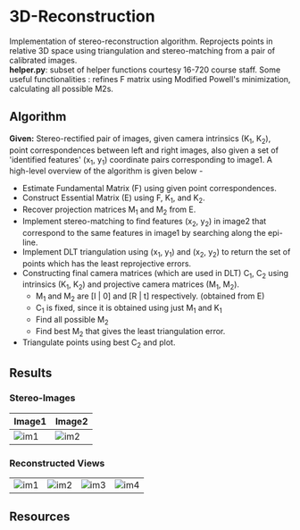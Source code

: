 # 3D-Reconstruction
Implementation of stereo-reconstruction algorithm. Reprojects points in relative 3D space using triangulation and stereo-matching from a pair of calibrated images.<br/>
**helper.py**: subset of helper functions courtesy 16-720 course staff. Some useful functionalities : refines F matrix using Modified Powell's minimization, calculating all possible M2s.
## Algorithm
**Given:** Stereo-rectified pair of images, given camera intrinsics (K<sub>1</sub>, K<sub>2</sub>), point correspondences between left and right images, also given a set of 'identified features' (x<sub>1</sub>, y<sub>1</sub>) coordinate pairs corresponding to image1. 
A high-level overview of the algorithm is given below -
- Estimate Fundamental Matrix (F) using given point correspondences.
- Construct Essential Matrix (E) using F, K<sub>1</sub>, and K<sub>2</sub>.
- Recover projection matrices M<sub>1</sub> and M<sub>2</sub> from E.
- Implement stereo-matching to find features (x<sub>2</sub>, y<sub>2</sub>) in image2 that correspond to the same features in image1 by searching along the epi-line.
- Implement DLT triangulation using (x<sub>1</sub>, y<sub>1</sub>) and (x<sub>2</sub>, y<sub>2</sub>) to return the set of points which has the least reprojective errors.
- Constructing final camera matrices (which are used in DLT) C<sub>1</sub>, C<sub>2</sub> using intrinsics (K<sub>1</sub>, K<sub>2</sub>) and projective camera matrices (M<sub>1</sub>, M<sub>2</sub>).
  - M<sub>1</sub> and M<sub>2</sub> are [I | 0] and [R | t] respectively. (obtained from E)
  - C<sub>1</sub> is fixed, since it is obtained using just M<sub>1</sub> and K<sub>1</sub>
  - Find all possible M<sub>2</sub>
  - Find best M<sub>2</sub> that gives the least triangulation error. 
- Triangulate points using best C<sub>2</sub> and plot.


## Results
### Stereo-Images
| Image1  | Image2  |
|---------|---------|
|![im1](https://i.imgur.com/4cCAwyT.png)         | ![im2](https://i.imgur.com/aa1Xnjs.png)        |

### Reconstructed Views
|   |   |   |   |
|---|---|---|---|
|![im1](https://i.imgur.com/ScZP7yP.png)   |![im2](https://i.imgur.com/3ZHobbK.png)   |![im3](https://i.imgur.com/nsOJqii.png)   |![im4](https://i.imgur.com/B3oTCff.png)   |
## Resources
